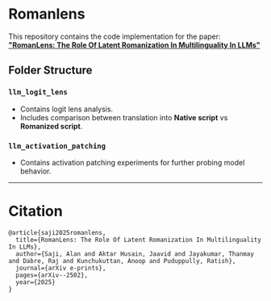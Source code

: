 # Romanlens

This repository contains the code implementation for the paper:  
[**"RomanLens: The Role Of Latent Romanization In Multilinguality In LLMs"**](https://arxiv.org/abs/2502.07424)

## Folder Structure

### `llm_logit_lens`
- Contains logit lens analysis.
- Includes comparison between translation into **Native script** vs **Romanized script**.

### `llm_activation_patching`
- Contains activation patching experiments for further probing model behavior.

---

# Citation
```
@article{saji2025romanlens,
  title={RomanLens: The Role Of Latent Romanization In Multilinguality In LLMs},
  author={Saji, Alan and Aktar Husain, Jaavid and Jayakumar, Thanmay and Dabre, Raj and Kunchukuttan, Anoop and Puduppully, Ratish},
  journal={arXiv e-prints},
  pages={arXiv--2502},
  year={2025}
}
```
